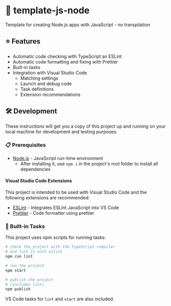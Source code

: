 # 📄 template-js-node

Template for creating Node.js apps with JavaScript - no transpilation

## ⭐ Features

- Automatic code checking with TypeScript an ESLint
- Automatic code formatting and fixing with Prettier
- Built-in tasks
- Integration with Visual Studio Code
  - Matching settings
  - Launch and debug code
  - Task definitions
  - Extension recommendations

## 🛠️ Development

These instructions will get you a copy of this project up and running on your local machine for development and testing purposes.

### 📋 Prerequisites

- [Node.js](https://nodejs.org) - JavaScript run-time environment
  - After installing it, use `npm i` in the project's root folder to install all dependencies

#### Visual Studio Code Extensions

This project is intended to be used with Visual Studio Code and the following extensions are recommended:

- [ESLint](https://marketplace.visualstudio.com/items?itemName=dbaeumer.vscode-eslint) - Integrates ESLint JavaScript into VS Code
- [Prettier](https://marketplace.visualstudio.com/items?itemName=esbenp.prettier-vscode) - Code formatter using prettier

### 🚀 Built-in Tasks

This project uses npm scripts for running tasks:

```bash
# check the project with the TypeScript compiler
# and lint it with eslint
npm run lint

# run the project
npm start

# publish the project
# (includes lint)
npm publish
```

VS Code tasks for `lint` and `start` are also included.
